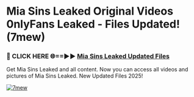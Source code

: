 # Mia Sins Leaked Original Videos 0nlyFans Leaked - Files Updated! (7mew)

<h3>🔴 CLICK HERE 🌐==►► <a href="https://tinyurl.com/4seja8ks" rel="nofollow">Mia Sins Leaked Updated Files</a></h3>

Get Mia Sins Leaked and all content. Now you can access all videos and pictures of Mia Sins Leaked. New Updated Files 2025!

[![7mew](https://i.imgur.com/EWjZXRe.gif)](https://tinyurl.com/4seja8ks)
